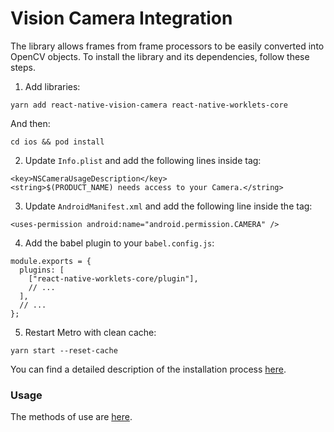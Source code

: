 # Vision Camera Integration

The library allows frames from frame processors to be easily converted into OpenCV objects. To install the library and its dependencies, follow these steps.


1. Add libraries:

```
yarn add react-native-vision-camera react-native-worklets-core
```

And then:

```
cd ios && pod install
```

2. Update `Info.plist` and add the following lines inside <dict> tag:

```
<key>NSCameraUsageDescription</key>
<string>$(PRODUCT_NAME) needs access to your Camera.</string>
```

3. Update `AndroidManifest.xml` and add the following line inside the <manifest> tag:

```
<uses-permission android:name="android.permission.CAMERA" />
```

4. Add the babel plugin to your `babel.config.js`:

```
module.exports = {
  plugins: [
    ["react-native-worklets-core/plugin"],
    // ...
  ],
  // ...
};
```

5. Restart Metro with clean cache:

```
yarn start --reset-cache
```

You can find a detailed description of the installation process [here](https://react-native-vision-camera.com/docs/guides).


### Usage

The methods of use are [here](../usage.md).